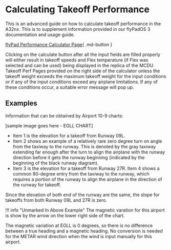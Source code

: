 # Calculating Takeoff Performance

This is an advanced guide on how to calculate takeoff performance in the A32nx. This is to supplement information provided in our flyPadOS 3 documentation and usage guide.

[flyPad Performance Calculator Page](../../../fbw-a32nx/feature-guides/flypados3/performance.md){ .md-button }

Clicking on the calculate button after all the input fields are filled properly will either result in takeoff speeds and Flex temperature (if Flex was selected and can be used) 
being displayed in the replica of the MCDU Takeoff Perf Pages provided on the right side of the calculator unless the takeoff weight exceeds the maximum takeoff weight for the 
input conditions or if any of the input conditions exceed any airplane limitations. If any of these conditions occur, a suitable error message will pop up.

## Examples

Information that can be obtained by Airport 10-9 charts:

[sample image goes here - EGLL CHART]

- Item 1 is the elevation for a takeoff from Runway 09L. 
- Item 2 shows an example of a relatively rare zero degree turn on angle from the taxiway to the runway. This is denoted by the gray taxiway extending far enough after the turn 
  to align the airplane with the runway direction before it gets the runway beginning (indicated by the beginning of the black runway diagram). 
- Item 3 is the elevation for a takeoff from Runway 27R. Item 4 shows a common 90-degree entry from the taxiway to the runway, which requires a portion of the runway to align the airplane in the direction of the runway for takeoff.

Since the elevation of both end of the runway are the same, the slope for takeoffs from both Runway 09L and 27R is zero. 

!!! info "Unmarked In Above Example"
    The magnetic varation for this airport is show by the arrow on the lower right side of the chart. 

The magnetic variation at EGLL is 0 degrees, so there is no difference between a true heading and a magnetic heading. No conversion is needed for the METAR wind direction when 
the wind is input manually for this airport.
